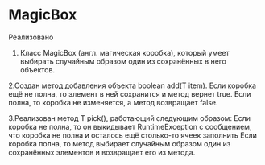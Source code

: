 # MagicBox
Реализовано

1. Класс MagicBox (англ. магическая коробка), 
который умеет выбирать случайным образом один из сохранённых в него объектов.

2.Создан метод добавления объекта boolean add(T item). 
Если коробка ещё не полна, то элемент в ней сохранится и метод вернет true.
Если полна, то коробка не изменяется, а метод возвращает false.

3.Реализован метод T pick(), работающий следующим образом:
Если коробка не полна, то он выкидывает RuntimeException с сообщением, что коробка не полна и осталось ещё столько-то ячеек заполнить
Если коробка полна, то метод выбирает случайным образом один из сохранённых элементов и возвращает его из метода.

